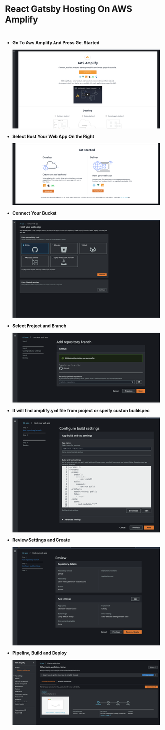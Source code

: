 # React Gatsby Hosting On AWS Amplify

<br/>

- **Go To Aws Amplify And Press Get Started**
  <p align="center">
    <img src="https://github.com/cyber-netics/Etherium-Clone-Website/blob/main/.assets/amplify/images/go-to-amplify.png"/>
  </p>

- **Select Host Your Web App On the Right**
  <p align="center">
    <img src="https://github.com/cyber-netics/Etherium-Clone-Website/blob/main/.assets/amplify/images/select-host-website.png"/>
  </p>

- **Connect Your Bucket**
  <p align="center">
    <img src="https://github.com/cyber-netics/Etherium-Clone-Website/blob/main/.assets/amplify/images/connect-backet.png"/>
  </p>

- **Select Project and Branch**
  <p align="center">
    <img src="https://github.com/cyber-netics/Etherium-Clone-Website/blob/main/.assets/amplify/images/select-project.png"/>
  </p>

- **It will find amplify.yml file from project or speify custon buildspec**
  <p align="center">
    <img src="https://github.com/cyber-netics/Etherium-Clone-Website/blob/main/.assets/amplify/images/build-yml.png"/>
  </p>

- **Review Settings and Create**
  <p align="center">
    <img src="https://github.com/cyber-netics/Etherium-Clone-Website/blob/main/.assets/amplify/images/review-settings.png"/>
  </p>

- **Pipeline, Build and Deploy**
  <p align="center">
    <img src="https://github.com/cyber-netics/Etherium-Clone-Website/blob/main/.assets/amplify/images/pipeline-started.png"/>
  </p>
